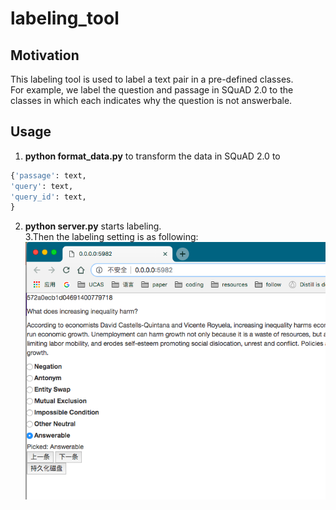 # labeling_tool

## Motivation
This labeling tool is used to label a text pair in a pre-defined classes.  
For example, we label the question and passage in SQuAD 2.0 to the classes in which each indicates why the question is not answerbale.

## Usage
1. **python format_data.py** to transform the data in SQuAD 2.0 to 
```python
{'passage': text,
'query': text,
'query_id': text,
}
```
2. **python server.py** starts labeling.  
3.Then the labeling setting is as following:  
![label.png](/label.png)

